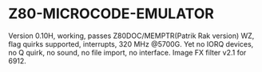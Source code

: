 # Z80-MICROCODE-EMULATOR
Version 0.10H, working, passes Z80DOC/MEMPTR(Patrik Rak version)
WZ, flag quirks supported, interrupts, 320 MHz @5700G. 
Yet no IORQ devices, no Q quirk, no sound, no file import, no interface.
Image FX filter v2.1 for 6912.

